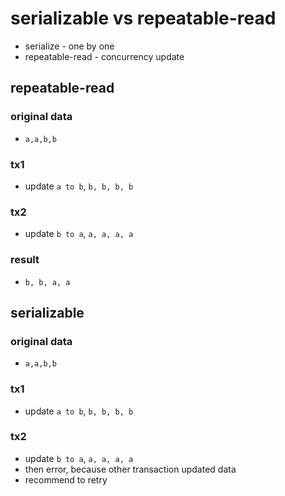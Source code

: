 # serializable vs repeatable-read

- serialize - one by one
- repeatable-read - concurrency update

## repeatable-read

### original data

- `a,a,b,b`

### tx1

- update `a to b`, `b, b, b, b`

### tx2

- update `b to a`, `a, a, a, a`

### result

- `b, b, a, a`

## serializable

### original data

- `a,a,b,b`

### tx1

- update `a to b`, `b, b, b, b`

### tx2

- update `b to a`, `a, a, a, a`
- then error, because other transaction updated data
- recommend to retry
